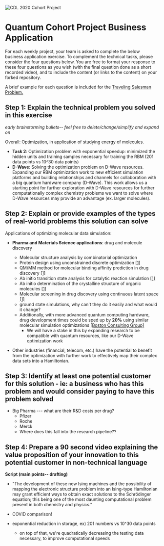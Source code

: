 ![CDL 2020 Cohort Project](../figures/CDL_logo.jpg)
# Quantum Cohort Project Business Application

For each weekly project, your team is asked to complete the below business application exercise.
To complement the technical tasks, please consider the four questions below.
You are free to format your response to these four questions as you wish (with the final question done as a short recorded video), and to include
the content (or links to the content) on your forked repository.

A brief example for each question is included for the 
[Traveling Salesman Problem.](https://en.wikipedia.org/wiki/Travelling_salesman_problem)

## Step 1: Explain the technical problem you solved in this exercise

*early brainstorming bullets-- feel free to delete/change/simplify and expand on*

Overall: Optimization, in application of studying energy of molecules.

- **Task 2**: Optimization problem with exponential speedup: minimized the hidden units and training samples necessary for training the RBM (201 data points vs 10^30 data points)
- **D-Wave**: Solving the optimization problem on D-Wave resources. Expanding our RBM optimization work to new efficient simulation platforms and building relationships and channels for collaboration with a big quantum hardware company (D-Wave). This work allows us a starting point for further exploration with D-Wave resources for further computationally complex chemistry problems we want to solve where D-Wave resources may provide an advantage (ex. larger molecules).  



## Step 2: Explain or provide examples of the types of real-world problems this solution can solve

Applications of optimizing molecular data simulation:
- **Pharma and Materials Science applications**: drug and molecule discovery 
    - Molecular structure analysis by combinatorial optimization
    - Protein design using unconstrained discrete optimization [[1]](https://www.zapatacomputing.com/solutions/)
    - QM/MM method for molecular binding affinity prediction in drug discovery [[1]](https://www.zapatacomputing.com/solutions/)
    - Ab initio transition state analysis for catalytic reaction simulation [[1]](https://www.zapatacomputing.com/solutions/)
    - Ab initio determination of the crystalline structure of organic molecules [[1]](https://www.zapatacomputing.com/solutions/)
    - Molecular screening in drug discovery using continuous latent space [[1]](https://www.zapatacomputing.com/solutions/)
    - ground state simulations, why can't they do it easily and what would it change?
    - Additionally, with more advanced quantum computing hardware, drug development times could be sped up by **20%** using similar molecular simulation optimizations [[Boston Consulting Group]](https://www.bcg.com/en-us/publications/2018/coming-quantum-leap-computing.aspx)
        - We will have a stake in this by expanding research to be compatible with quantum resources, like our D-Wave optimization work


- Other industries (financial, telecom, etc.) have the potential to benefit from the optimization with further work to effectively map their complex data sets into a Hamiltonian. 



## Step 3: Identify at least one potential customer for this solution - ie: a business who has this problem and would consider paying to have this problem solved

- Big Pharma --- what are their R&D costs per drug?
    - Pfizer
    - Roche
    - Merck
    - Where does this fall into the research pipeline??
    

## Step 4: Prepare a 90 second video explaining the value proposition of your innovation to this potential customer in non-technical language

**Script (main points-- drafting)**

- "The development of these new Ising machines and the possibility of mapping the electronic structure problem into
an Ising-type Hamiltonian may grant efficient ways to obtain exact solutions to the Schrödinger equation;
this being one of the most daunting computational problem present in both chemistry and physics."


- COVID comparison!

- exponential reduction in storage, ex) 201 numbers vs 10^30 data points
    - on top of that, we're quadratically decreasing the testing data necessary, to improve computational speeds